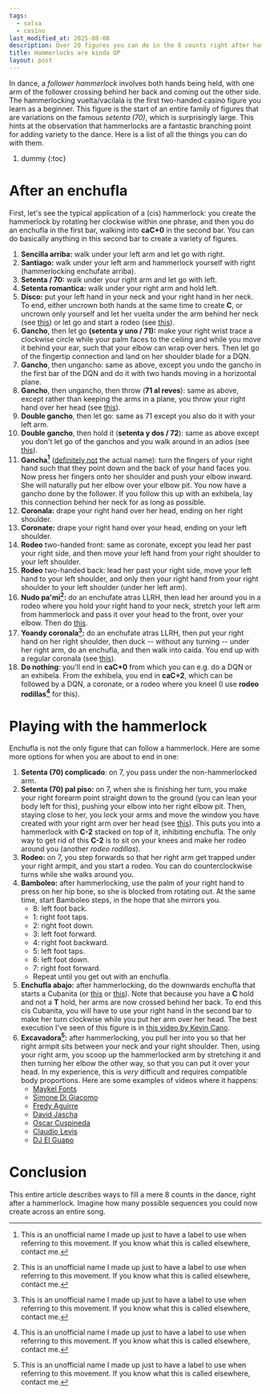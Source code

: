 ```yaml
---
tags:
  - salsa
  - casino
last_modified_at: 2025-08-08
description: Over 20 figures you can do in the 8 counts right after hammerlocking the follower.
title: Hammerlocks are kinda OP
layout: post
---
```


In dance, a _follower hammerlock_ involves both hands being held, with one arm of the follower crossing behind her back and coming out the other side. The hammerlocking vuelta/vacilala is the first two-handed casino figure you learn as a beginner. This figure is the start of an entire family of figures that are variations on the famous _setenta (70)_, which is surprisingly large. This hints at the observation that hammerlocks are a fantastic branching point for adding variety to the dance. Here is a list of all the things you can do with them.

1. dummy
{:toc}

# After an enchufla
First, let's see the typical application of a (cis) hammerlock: you create the hammerlock by rotating her clockwise within one phrase, and then you do an enchufla in the first bar, walking into **caC+0** in the second bar. You can do basically anything in this second bar to create a variety of figures.

1. **Sencilla arriba:** walk under your left arm and let go with right.
2. **Santiago:** walk under your left arm and hammerlock yourself with right (hammerlocking enchufate arriba).
3. **Setenta / 70:** walk under your right arm and let go with left.
4. **Setenta romantica:** walk under your right arm and hold left.
5. **Disco:** put your left hand in your neck and your right hand in her neck. To end, either uncrown both hands at the same time to create **C**, or uncrown only yourself and let her vuelta under the arm behind her neck (see [this](https://www.instagram.com/reel/DKKxqVnCn2l/)) or let go and start a rodeo (see [this](https://www.youtube.com/shorts/DkYFtl5Gc2Q)).
6. **Gancho**, then let go **(setenta y uno / 71):** make your right wrist trace a clockwise circle while your palm faces to the ceiling and while you move it behind your ear, such that your elbow can wrap over hers. Then let go of the fingertip connection and land on her shoulder blade for a DQN.
7. **Gancho**, then ungancho: same as above, except you undo the gancho in the first bar of the DQN and do it with two hands moving in a horizontal plane.
8. **Gancho**, then ungancho, then throw (**71 al reves**): same as above, except rather than keeping the arms in a plane, you throw your right hand over her head (see [this](https://www.youtube.com/watch?v=W71_7hKbgyQ)).
9. **Double gancho**, then let go: same as 71 except you also do it with your left arm.
10. **Double gancho**, then hold it (**setenta y dos / 72**): same as above except you don't let go of the ganchos and you walk around in an adios (see [this](https://youtube.com/shorts/e-qg1RDEXIo)).
11. **Gancha[^†]** ([definitely not](https://www.spanishdict.com/translate/gancha) the actual name): turn the fingers of your right hand such that they point down and the  back of your hand faces you. Now press her fingers onto her shoulder and push your elbow inward. She will naturally put her elbow over your elbow pit. You now have a gancho done by the follower. If you follow this up with an exhibela, lay this connection behind her neck for as long as possible.
12. **Coronala:** drape your right hand over her head, ending on her right shoulder.
13. **Coronate:** drape your right hand over your head, ending on your left shoulder.
14. **Rodeo** two-handed front: same as coronate, except you lead her past your right side, and then move your left hand from your right shoulder to your left shoulder.
15. **Rodeo** two-handed back: lead her past your right side, move your left hand to your left shoulder, and only then your right hand from your right shoulder to your left shoulder (under her left arm).
16. **Nudo pa'mi[^†]:** do an enchufate atras LLRH, then lead her around you in a rodeo where you hold your right hand to your neck, stretch your left arm from hammerlock and pass it over your head to the front, over your elbow. Then do [this](https://youtu.be/MgjgpZl2lxc?t=42).
17. **Yoandy coronala[^†]:** do an enchufate atras LLRH, then put your right hand on her right shoulder, then duck -- without any turning -- under her right arm, do an enchufla, and then walk into caída. You end up with a regular coronala (see [this](https://youtu.be/hLyxGgsIC9c?si=CmEH-kSe7wavwwpz&t=224)).
18. **Do nothing**: you'll end in **caC+0** from which you can e.g. do a DQN or an exhibela. From the exhibela, you end in **caC+2**, which can be followed by a DQN, a coronate, or a rodeo where you kneel (I use **rodeo rodillas[^†]** for this).

# Playing with the hammerlock
Enchufla is not the only figure that can follow a hammerlock. Here are some more options for when you are about to end in one:
1. **Setenta (70) complicado**: on 7, you pass under the non-hammerlocked arm.
2. **Setenta (70) pal piso:** on 7, when she is finishing her turn, you make your right forearm point straight down to the ground (you can lean your body left for this), pushing your elbow into her right elbow pit. Then, staying close to her, you lock your arms and move the window you have created with your right arm over her head (see [this](https://salsaselfie.com/2020/02/24/cuban-salsa-setenta-para-el-piso/)). This puts you into a hammerlock with **C-2** stacked on top of it, inhibiting enchufla. The only way to get rid of this **C-2** is to sit on your knees and make her rodeo around you (another _rodeo rodillas_). 
3. **Rodeo:** on 7, you step forwards so that her right arm get trapped under your right armpit, and you start a rodeo. You can do counterclockwise turns while she walks around you.
4. **Bamboleo:** after hammerlocking, use the palm of your right hand to press on her hip bone, so she is blocked from rotating out. At the same time, start Bamboleo steps, in the hope that she mirrors you.
	- 8: left foot back.
	- 1: right foot taps.
	- 2: right foot down.
	- 3: left foot forward.
	- 4: right foot backward.
	- 5: left foot taps.
	- 6: left foot down.
	- 7: right foot forward.
	- Repeat until you get out with an enchufla.
5. **Enchufla abajo:** after hammerlocking, do the downwards enchufla that starts a Cubanita (or [this](https://www.youtube.com/shorts/RmXSJy7UZHo) or [this](https://www.youtube.com/shorts/uBeWoYX0YsI)). Note that because you have a **C** hold and not a **T** hold, her arms are now crossed behind her back. To end this cis Cubanita, you will have to use your right hand in the second bar to make her turn clockwise while you put her arm over her head. The best execution I've seen of this figure is in [this video by Kevin Cano](https://www.instagram.com/reel/C-kL5NSCR5-/).
6. **Excavadora[^†]:** after hammerlocking, you pull her into you so that her right armpit sits between your neck and your right shoulder. Then, using your right arm, you scoop up the hammerlocked arm by stretching it and then turning her elbow the other way, so that you can put it over your head. In my experience, this is *very* difficult and requires compatible body proportions. Here are some examples of videos where it happens:
	- [Maykel Fonts](https://www.youtube.com/watch?v=FL8rU7kSMaQ&t=96s)
	- [Simone Di Giacomo](https://www.tiktok.com/@simoneyangy/video/7371816770937605408)
	- [Fredy Aguirre](https://youtube.com/shorts/9nvqbrWJrbQ?t=32)
	- [David Jascha](https://youtube.com/shorts/f__N8rm04UI)
	- [Oscar Cuspineda](https://www.instagram.com/reel/DKuWE8_xuEI/)
	- [Claudio Levis](https://www.instagram.com/reel/DF8NHEgRSi8/)
	- [DJ El Guapo](https://www.instagram.com/reel/DLkoFZBi6dI/)

# Conclusion
This entire article describes ways to fill a mere 8 counts in the dance, right after a hammerlock. Imagine how many possible sequences you could now create across an entire song.


[^†]: This is an unofficial name I made up just to have a label to use when referring to this movement. If you know what this is called elsewhere, contact me.